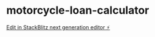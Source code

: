 # motorcycle-loan-calculator

[Edit in StackBlitz next generation editor ⚡️](https://stackblitz.com/~/github.com/bloggz703/motorcycle-loan-calculator)
